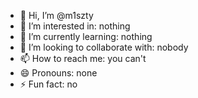 - 👋 Hi, I’m @m1szty
- 👀 I’m interested in: nothing
- 🌱 I’m currently learning: nothing
- 💞️ I’m looking to collaborate with: nobody
- 📫 How to reach me: you can't
- 😄 Pronouns: none
- ⚡ Fun fact: no

<!---
m1szty/m1szty is a ✨ special ✨ repository because its `README.md` (this file) appears on your GitHub profile.
You can click the Preview link to take a look at your changes.
--->
